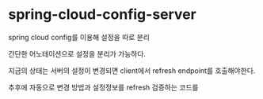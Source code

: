 # spring-cloud-config-server

spring cloud config를 이용해 설정을 따로 분리

간단한 어노테이션으로 설정을 분리가 가능하다.

지금의 상태는 서버의 설정이 변경되면 client에서 refresh endpoint를 호출해야한다.

추후에 자동으로 변경 방법과 설정정보를 refresh 검증하는 코드를 
